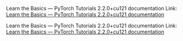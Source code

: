 

Learn the Basics — PyTorch Tutorials 2.2.0+cu121 documentation
Link: [Learn the Basics — PyTorch Tutorials 2.2.0+cu121 documentation](https://pytorch.org/tutorials/beginner/basics/intro.html)



Learn the Basics — PyTorch Tutorials 2.2.0+cu121 documentation
Link: [Learn the Basics — PyTorch Tutorials 2.2.0+cu121 documentation](https://pytorch.org/tutorials/beginner/basics/intro.html)



